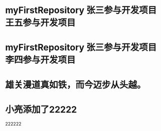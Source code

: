 
# myFirstRepository 张三参与开发项目  王五参与开发项目
# myFirstRepository 张三参与开发项目 李四参与开发项目
# 雄关漫道真如铁，而今迈步从头越。
# 小亮添加了22222
222222

